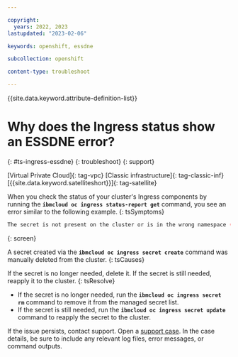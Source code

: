```yaml
---

copyright: 
  years: 2022, 2023
lastupdated: "2023-02-06"

keywords: openshift, essdne

subcollection: openshift

content-type: troubleshoot

---
```


{{site.data.keyword.attribute-definition-list}}



# Why does the Ingress status show an ESSDNE error?
{: #ts-ingress-essdne}
{: troubleshoot}
{: support}

[Virtual Private Cloud]{: tag-vpc} [Classic infrastructure]{: tag-classic-inf} [{{site.data.keyword.satelliteshort}}]{: tag-satellite}

When you check the status of your cluster's Ingress components by running the **`ibmcloud oc ingress status-report get`** command, you see an error similar to the following example.
{: tsSymptoms}

```sh
The secret is not present on the cluster or is in the wrong namespace (ESSDNE).
```
{: screen}

A secret created via the **`ibmcloud oc ingress secret create`** command was manually deleted from the cluster.
{: tsCauses}

If the secret is no longer needed, delete it. If the secret is still needed, reapply it to the cluster.
{: tsResolve}


- If the secret is no longer needed, run the **`ibmcloud oc ingress secret rm`** command to remove it from the managed secret list.
- If the secret is still needed, run the **`ibmcloud oc ingress secret update`** command to reapply the secret to the cluster.


If the issue persists, contact support. Open a [support case](/docs/get-support?topic=get-support-using-avatar). In the case details, be sure to include any relevant log files, error messages, or command outputs.



